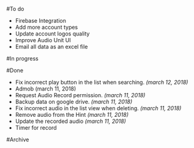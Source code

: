 #To do
- Firebase Integration
- Add more account types
- Update account logos quality
- Improve Audio Unit UI
- Email all data as an excel file

#In progress


#Done
- Fix incorrect play button in the list when searching. _(march 12, 2018)_
- Admob (march 11, 2018)
- Request Audio Record permission. _(march 11, 2018)_
- Backup data on google drive. _(march 11, 2018)_
- Fix incorrect audio in the list view when deleting. _(march 11, 2018)_
- Remove audio from the Hint _(march 11, 2018)_
- Update the recorded audio _(march 11, 2018)_
- Timer for record


#Archive